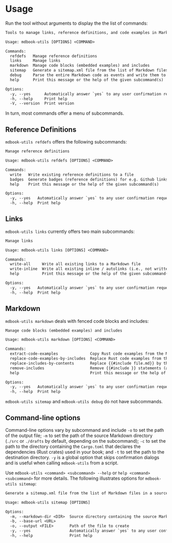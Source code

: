 # Usage

Run the tool without arguments to display the the list of commands:

```txt
Tools to manage links, reference definitions, and code examples in Markdown files, especially `mdbook` source directories.

Usage: mdbook-utils [OPTIONS] <COMMAND>

Commands:
  refdefs   Manage reference definitions
  links     Manage links
  markdown  Manage code blocks (embedded examples) and includes
  sitemap   Generate a sitemap.xml file from the list of Markdown files in a source directory
  debug     Parse the entire Markdown code as events and write them to a file
  help      Print this message or the help of the given subcommand(s)

Options:
  -y, --yes      Automatically answer `yes` to any user confirmation request
  -h, --help     Print help
  -V, --version  Print version
```

In turn, most commands offer a menu of subcommands.

## Reference Definitions

`mdbook-utils refdefs` offers the following subcommands:

```txt
Manage reference definitions

Usage: mdbook-utils refdefs [OPTIONS] <COMMAND>

Commands:
  write   Write existing reference definitions to a file
  badges  Generate badges (reference definitions) for e.g. Github links
  help    Print this message or the help of the given subcommand(s)

Options:
  -y, --yes   Automatically answer `yes` to any user confirmation request
  -h, --help  Print help
```

## Links

`mdbook-utils links` currently offers two main subcommands:

```txt
Manage links

Usage: mdbook-utils links [OPTIONS] <COMMAND>

Commands:
  write-all     Write all existing links to a Markdown file
  write-inline  Write all existing inline / autolinks (i.e., not written as reference-style links) to a Markdown file
  help          Print this message or the help of the given subcommand(s)

Options:
  -y, --yes   Automatically answer `yes` to any user confirmation request
  -h, --help  Print help
```

## Markdown

`mdbook-utils markdown` deals with fenced code blocks and includes:

```txt
Manage code blocks (embedded examples) and includes

Usage: mdbook-utils markdown [OPTIONS] <COMMAND>

Commands:
  extract-code-examples              Copy Rust code examples from the Markdown into .rs files
  replace-code-examples-by-includes  Replace Rust code examples from the Markdown by {{#include ...}} statements
  replace-includes-by-contents       Replace {{#include file.md}} by the file contents
  remove-includes                    Remove {{#include }} statements (and replace them by a hard-coded string)
  help                               Print this message or the help of the given subcommand(s)

Options:
  -y, --yes   Automatically answer `yes` to any user confirmation request
  -h, --help  Print help
```

`mdbook-utils sitemap` and `mdbook-utils debug` do not have subcommands.

## Command-line options

Command-line options vary by subcommand and include `-o` to set the path of the output file; `-m` to set the path of the source Markdown directory (`./src` or `./drafts` by default, depending on the subcommand); `-c` to set the path to the directory containing the `Cargo.toml` that declares the dependencies (Rust crates) used in your book; and `-t` to set the path to the destination directory. `-y` is a global option that skips confirmation dialogs and is useful when calling `mdbook-utils` from a script.

Use `mdbook-utils <command> <subcommand> --help` or `help <command> <subcommand>` for more details. The following illustrates options for `mdbook-utils sitemap`:

```txt
Generate a sitemap.xml file from the list of Markdown files in a source directory

Usage: mdbook-utils sitemap [OPTIONS]

Options:
  -m, --markdown-dir <DIR>  Source directory containing the source Markdown files
  -b, --base-url <URL>
  -o, --output <FILE>       Path of the file to create
  -y, --yes                 Automatically answer `yes` to any user confirmation request
  -h, --help                Print help
```
